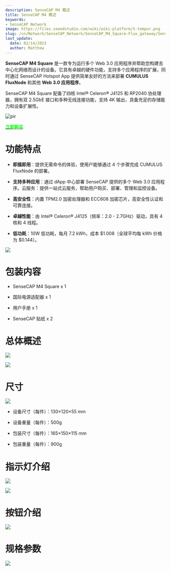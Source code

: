 ```yaml
---
description: SenseCAP M4 概述
title: SenseCAP M4 概述
keywords:
- SenseCAP Network
image: https://files.seeedstudio.com/wiki/wiki-platform/S-tempor.png
slug: /cn/Network/SenseCAP_Network/SenseCAP_M4_Square-Flux_gateway/SenseCAP_M4_Overview
last_update:
  date: 02/14/2023
  author: Matthew
---
```


**SenseCAP M4 Square** 是一款专为运行多个 Web 3.0 应用程序并帮助您构建去中心化网络而设计的设备。它具有卓越的硬件功能，支持多个应用程序的扩展，同时通过 SenseCAP Hotspot App 提供简单友好的方法来部署 **CUMULUS FluxNode** 和其他 **Web 3.0 应用程序**。

SenseCAP M4 Square 配备了四核 Intel® Celeron® J4125 和 RP2040 协处理器，拥有双 2.5GbE 接口和多种无线连接功能，支持 4K 输出，具备充足的存储能力和设备扩展性。

<p style={{textAlign: 'center'}}><img src="https://www.sensecapmx.com/wp-content/uploads/2022/12/Pasted-into-Overview.png" alt="pir" width={600} height="auto" /></p>

<div class="get_one_now_container" style={{textAlign: 'center'}}>
    <a class="get_one_now_item" href="https://www.seeedstudio.com/SenseCAP-M4-Sqaure-Bundle.html">
            <strong><span><font color={'FFFFFF'} size={"4"}> 立即购买 </font></span></strong>
    </a>
</div>

**功能特点**
============

*   **即插即用**：提供无需命令的体验，使用户能够通过 4 个步骤完成 CUMULUS FluxNode 的部署。
    
*   **支持多种应用**：通过 dApp 中心部署 SenseCAP 提供的多个 Web 3.0 应用程序。云服务：提供一站式云服务，帮助用户购买、部署、管理和监控设备。
    
*   **高安全性**：内置 TPM2.0 加密处理器和 ECC608 加密芯片，高安全性认证和可靠连接。
    
*   **卓越性能**：由 Intel® Celeron® J4125（频率：2.0 - 2.7GHz）驱动，具有 4 核和 4 线程。
    
*   **低功耗**：10W 低功耗，每月 7.2 kWh，成本 \$1.008（全球平均每 kWh 价格为 \$0.144）。
    

![](https://www.sensecapmx.com/wp-content/uploads/2022/12/Pasted-into-Overview-1.png)

**包装内容**
====================

*   SenseCAP M4 Square x 1
    
*   国际电源适配器 x 1
    
*   用户手册 x 1
    
*   SenseCAP 贴纸 x 2
    

**总体概述**
====================

![](https://www.sensecapmx.com/wp-content/uploads/2022/12/Pasted-into-Overview-2.png)

![](https://www.sensecapmx.com/wp-content/uploads/2022/12/Pasted-into-Overview-5.png)

**尺寸**
==============

![](https://www.sensecapmx.com/wp-content/uploads/2022/12/Pasted-into-Overview-6.png)

*   设备尺寸（每件）：130×120×55 mm
    
*   设备重量（每件）：500g
    
*   包装尺寸（每件）：165×150×115 mm
    
*   包装重量（每件）：900g
    

**指示灯介绍**
==========================

![](https://www.sensecapmx.com/wp-content/uploads/2022/12/Pasted-into-Overview-7.png)

![](https://www.sensecapmx.com/wp-content/uploads/2022/12/Pasted-into-Overview-8.png)

**按钮介绍**
=======================

![](https://www.sensecapmx.com/wp-content/uploads/2022/12/Pasted-into-Overview-9.png)

**规格参数**
=================

![](https://www.sensecapmx.com/wp-content/uploads/2022/12/Pasted-into-Overview-10.png)
